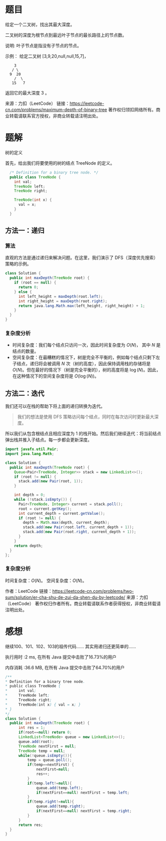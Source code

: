 # 题目

给定一个二叉树，找出其最大深度。

二叉树的深度为根节点到最远叶子节点的最长路径上的节点数。

说明: 叶子节点是指没有子节点的节点。

示例：
给定二叉树 [3,9,20,null,null,15,7]，
~~~
    3
   / \
  9  20
    /  \
   15   7
~~~
返回它的最大深度 3 。

来源：力扣（LeetCode）
链接：https://leetcode-cn.com/problems/maximum-depth-of-binary-tree
著作权归领扣网络所有。商业转载请联系官方授权，非商业转载请注明出处。

# 题解
树的定义

首先，给出我们将要使用的树的结点 TreeNode 的定义。

~~~java
  /* Definition for a binary tree node. */
  public class TreeNode {
    int val;
    TreeNode left;
    TreeNode right;

    TreeNode(int x) {
      val = x;
    }
  }
~~~
## 方法一：递归
### 算法

直观的方法是通过递归来解决问题。在这里，我们演示了 DFS（深度优先搜索）策略的示例。

~~~java
class Solution {
  public int maxDepth(TreeNode root) {
    if (root == null) {
      return 0;
    } else {
      int left_height = maxDepth(root.left);
      int right_height = maxDepth(root.right);
      return java.lang.Math.max(left_height, right_height) + 1;
    }
  }
}
~~~
### 复杂度分析

- 时间复杂度：我们每个结点只访问一次，因此时间复杂度为 $O(N)$， 其中 $N$ 是结点的数量。
- 空间复杂度：在最糟糕的情况下，树是完全不平衡的，例如每个结点只剩下左子结点，递归将会被调用 $N$ 次（树的高度），因此保持调用栈的存储将是 $O(N)$。但在最好的情况下（树是完全平衡的），树的高度将是 $\log(N)$。因此，在这种情况下的空间复杂度将是 $O(\log(N))$。

## 方法二：迭代
我们还可以在栈的帮助下将上面的递归转换为迭代。

> 我们的想法是使用 DFS 策略访问每个结点，同时在每次访问时更新最大深度。

所以我们从包含根结点且相应深度为 1 的栈开始。然后我们继续迭代：将当前结点弹出栈并推入子结点。每一步都会更新深度。

~~~java
import javafx.util.Pair;
import java.lang.Math;

class Solution {
  public int maxDepth(TreeNode root) {
    Queue<Pair<TreeNode, Integer>> stack = new LinkedList<>();
    if (root != null) {
      stack.add(new Pair(root, 1));
    }

    int depth = 0;
    while (!stack.isEmpty()) {
      Pair<TreeNode, Integer> current = stack.poll();
      root = current.getKey();
      int current_depth = current.getValue();
      if (root != null) {
        depth = Math.max(depth, current_depth);
        stack.add(new Pair(root.left, current_depth + 1));
        stack.add(new Pair(root.right, current_depth + 1));
      }
    }
    return depth;
  }
};
~~~
### 复杂度分析

时间复杂度：$O(N)$。
空间复杂度：$O(N)$。

作者：LeetCode
链接：https://leetcode-cn.com/problems/two-sum/solution/er-cha-shu-de-zui-da-shen-du-by-leetcode/
来源：力扣（LeetCode）
著作权归作者所有。商业转载请联系作者获得授权，非商业转载请注明出处。


# 感想

继续100、101、102、103的祖传代码…… 其实用递归还更简单的……

执行用时 :2 ms, 在所有 Java 提交中击败了16.73%的用户

内存消耗 :36.6 MB, 在所有 Java 提交中击败了64.70%的用户


  ~~~java
/**
 * Definition for a binary tree node.
 * public class TreeNode {
 *     int val;
 *     TreeNode left;
 *     TreeNode right;
 *     TreeNode(int x) { val = x; }
 * }
 */
class Solution {
    public int maxDepth(TreeNode root) {
        int res = 1;
        if(root==null) return 0;
        LinkedList<TreeNode> queue = new LinkedList<>();
        queue.add(root);
        TreeNode nextFirst = null;
        TreeNode temp = null;
        while(!queue.isEmpty()){
            temp = queue.poll();
            if(temp==nextFirst) {
                nextFirst=null;
                res++;
            }
            if(temp.left!=null){
                queue.add(temp.left);
                if(nextFirst==null) nextFirst = temp.left;
            }
            if(temp.right!=null){
                queue.add(temp.right);
                if(nextFirst==null) nextFirst = temp.right;
            }
        }
        return res;
    }
}
  ~~~


